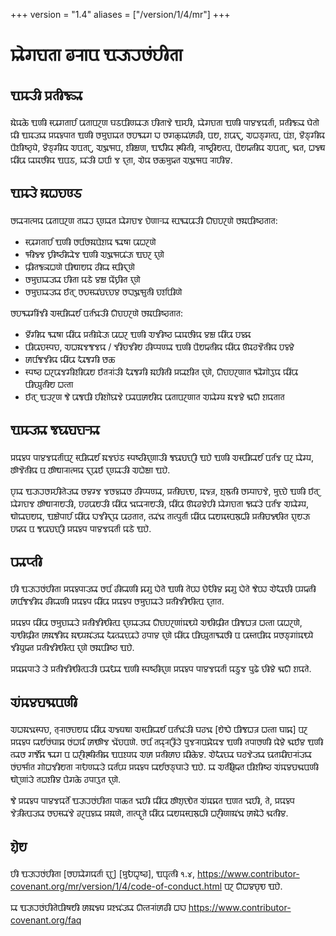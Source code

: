 +++
version = "1.4"
aliases = ["/version/1/4/mr"]
+++

# 𑘧𑘻𑘐𑘟𑘰𑘝𑘰 𑘙𑘨𑘰𑘪 𑘁𑘓𑘰𑘨𑘭𑘽𑘮𑘲𑘝𑘰

## 𑘁𑘦𑘓𑘲 𑘢𑘿𑘨𑘝𑘲𑘕𑘿𑘗𑘰

𑘦𑘻𑘎𑘯𑘹 𑘁𑘜𑘲 𑘭𑘿𑘪𑘰𑘐𑘝𑘰𑘨𑘿𑘮 𑘪𑘰𑘝𑘰𑘪𑘨𑘜 𑘑𑘚𑘪𑘲𑘜𑘿𑘧𑘰𑘓𑘰 𑘮𑘲𑘝𑘰𑘡𑘹 𑘁𑘦𑘿𑘮𑘲, 𑘧𑘻𑘐𑘟𑘰𑘝𑘰 𑘁𑘜𑘲 𑘢𑘰𑘩𑘡𑘎𑘨𑘿𑘝𑘰,
𑘢𑘿𑘨𑘝𑘲𑘕𑘿𑘗𑘰 𑘑𑘹𑘝𑘻 𑘎𑘲 𑘁𑘦𑘓𑘿𑘧𑘰 𑘢𑘿𑘨𑘎𑘩𑘿𑘢𑘰𑘝 𑘁𑘜𑘲 𑘭𑘦𑘳𑘟𑘰𑘧𑘰𑘝 𑘭𑘮𑘥𑘰𑘐 𑘮𑘰 𑘭𑘐𑘯𑘿𑘧𑘰𑘽𑘭𑘰𑘙𑘲, 𑘪𑘧,
𑘫𑘪𑘰𑘎𑘰𑘨, 𑘀𑘢𑘒𑘿𑘐𑘝𑘿𑘪, 𑘪𑘽𑘫, 𑘩𑘺𑘒𑘿𑘐𑘲𑘎 𑘪𑘺𑘫𑘲𑘬𑘿𑘘𑘿𑘧𑘹, 𑘩𑘺𑘒𑘿𑘐𑘲𑘎 𑘀𑘪𑘝𑘰𑘨, 𑘀𑘡𑘳𑘥𑘪, 𑘫𑘲𑘎𑘿𑘬𑘜, 𑘁𑘨𑘿𑘞𑘲𑘎
𑘭𑘿𑘞𑘲𑘝𑘲, 𑘨𑘰𑘬𑘿𑘘𑘿𑘨𑘲𑘧𑘝𑘿𑘪, 𑘪𑘺𑘧𑘎𑘿𑘝𑘲𑘎 𑘀𑘪𑘝𑘰𑘨, 𑘕𑘰𑘝, 𑘢𑘡𑘿𑘞 𑘎𑘲𑘽𑘪𑘰 𑘎𑘰𑘦𑘭𑘲𑘎 𑘁𑘪𑘚, 𑘧𑘰𑘽𑘓𑘲 𑘢𑘨𑘿𑘪𑘰 𑘡
𑘎𑘨𑘝𑘰, 𑘊𑘎 𑘔𑘯𑘦𑘳𑘎𑘿𑘝 𑘀𑘡𑘳𑘥𑘪 𑘨𑘰𑘮𑘲𑘩.

## 𑘁𑘦𑘓𑘹 𑘦𑘰𑘢𑘟𑘜𑘿𑘚
𑘭𑘎𑘰𑘨𑘰𑘝𑘿𑘦𑘎 𑘪𑘰𑘝𑘰𑘪𑘨𑘜 𑘝𑘧𑘰𑘨 𑘎𑘨𑘜𑘿𑘧𑘰𑘝 𑘧𑘻𑘐𑘟𑘰𑘡 𑘟𑘹𑘜𑘰𑘨𑘿‍𑘧𑘰 𑘭𑘿𑘪𑘥𑘰𑘪𑘰𑘓𑘲 𑘄𑘟𑘰𑘮𑘨𑘜𑘹 𑘭𑘦𑘰𑘪𑘲𑘬𑘿𑘘𑘝𑘰𑘝:

* 𑘭𑘿𑘪𑘰𑘐𑘝𑘰𑘨𑘿𑘮 𑘁𑘜𑘲 𑘭𑘨𑘿𑘪𑘭𑘦𑘰𑘪𑘹𑘫𑘎 𑘥𑘰𑘬𑘰 𑘪𑘰𑘢𑘨𑘜𑘹
* 𑘥𑘲𑘡𑘿𑘡 𑘟𑘿𑘨𑘲𑘬𑘿𑘘𑘲𑘎𑘻𑘡 𑘁𑘜𑘲 𑘀𑘡𑘳𑘥𑘪𑘰𑘽𑘓𑘰 𑘁𑘟𑘨 𑘎𑘨𑘜𑘹
* 𑘎𑘿𑘨𑘲𑘝𑘕𑘿𑘗𑘢𑘜𑘹 𑘪𑘲𑘠𑘰𑘧𑘎 𑘘𑘲𑘎𑘰 𑘭𑘿𑘪𑘲𑘎𑘰𑘨𑘜𑘹
* 𑘭𑘦𑘳𑘟𑘰𑘧𑘰𑘓𑘿𑘧𑘰 𑘮𑘲𑘝𑘰 𑘎𑘚𑘹 𑘩𑘎𑘿𑘬 𑘎𑘹𑘽𑘟𑘿𑘨𑘲𑘝 𑘎𑘨𑘜𑘹
* 𑘭𑘦𑘳𑘟𑘰𑘧𑘰𑘓𑘿𑘧𑘰 𑘃𑘝𑘨 𑘭𑘟𑘭𑘿𑘧𑘰𑘽𑘤𑘟𑘿𑘟𑘩 𑘭𑘮𑘰𑘡𑘳𑘥𑘳𑘝𑘲 𑘟𑘨𑘿𑘫𑘪𑘲𑘜𑘹

𑘭𑘮𑘥𑘰𑘐𑘲𑘽𑘡𑘲 𑘀𑘭𑘿𑘪𑘲𑘎𑘰𑘨𑘿𑘧 𑘪𑘨𑘿𑘝𑘡𑘰𑘓𑘲 𑘄𑘟𑘰𑘮𑘨𑘜𑘹 𑘭𑘦𑘰𑘪𑘲𑘬𑘿𑘘𑘝𑘰𑘝:

* 𑘩𑘺𑘽𑘐𑘲𑘎 𑘥𑘰𑘬𑘰 𑘎𑘲𑘽𑘪𑘰 𑘢𑘿𑘨𑘝𑘲𑘦𑘹𑘓𑘰 𑘪𑘰𑘢𑘨 𑘁𑘜𑘲 𑘀𑘡𑘲𑘬𑘿𑘘 𑘎𑘰𑘦𑘭𑘲𑘎 𑘩𑘎𑘿𑘬 𑘎𑘲𑘽𑘪𑘰 𑘮𑘩𑘿𑘩𑘰
* 𑘪𑘲𑘪𑘰𑘟𑘭𑘿𑘢𑘟, 𑘀𑘢𑘦𑘰𑘡𑘕𑘡𑘎 / 𑘡𑘲𑘽𑘟𑘡𑘲𑘧 𑘘𑘲𑘢𑘿𑘢𑘜𑘿𑘧𑘰 𑘁𑘜𑘲 𑘪𑘺𑘧𑘎𑘿𑘝𑘲𑘎 𑘎𑘲𑘽𑘪𑘰 𑘎𑘳𑘘𑘡𑘺𑘝𑘲𑘎 𑘮𑘩𑘿𑘩𑘹
* 𑘭𑘰𑘨𑘿𑘪𑘕𑘡𑘲𑘎 𑘎𑘲𑘽𑘪𑘰 𑘏𑘰𑘕𑘐𑘲 𑘔𑘯
* 𑘭𑘿𑘢𑘬𑘿𑘘 𑘢𑘨𑘪𑘰𑘡𑘐𑘲𑘫𑘲𑘪𑘰𑘧 𑘃𑘝𑘨𑘰𑘽𑘓𑘲 𑘏𑘰𑘕𑘐𑘲 𑘦𑘰𑘮𑘲𑘝𑘲 𑘢𑘿𑘨𑘎𑘰𑘫𑘲𑘝 𑘎𑘨𑘜𑘹, 𑘄𑘟𑘰𑘮𑘨𑘜𑘰𑘝 𑘥𑘼𑘐𑘻𑘩𑘲𑘎
  𑘎𑘲𑘽𑘪𑘰 𑘪𑘲𑘟𑘿𑘧𑘳𑘝𑘲𑘧 𑘢𑘝𑘿𑘝𑘰
* 𑘃𑘝𑘨 𑘁𑘓𑘨𑘜 𑘕𑘹 𑘪𑘰𑘕𑘪𑘲 𑘮𑘲𑘫𑘻𑘤𑘰𑘡𑘹 𑘪𑘿𑘧𑘰𑘪𑘭𑘰𑘧𑘲𑘎 𑘪𑘰𑘝𑘰𑘪𑘨𑘜𑘰𑘝 𑘀𑘧𑘻𑘐𑘿𑘧 𑘦𑘰𑘡𑘩𑘹 𑘕𑘰𑘄 𑘫𑘎𑘝𑘰𑘝

## 𑘁𑘦𑘓𑘿𑘧𑘰  𑘕𑘤𑘰𑘤𑘟𑘰𑘨𑘿‍𑘧𑘰

𑘢𑘿𑘨𑘎𑘩𑘿𑘢 𑘢𑘰𑘩𑘡𑘎𑘨𑘿𑘝𑘰𑘽𑘪𑘨 𑘭𑘿𑘪𑘲𑘎𑘰𑘨𑘿𑘧 𑘦𑘰𑘡𑘟𑘽𑘚 𑘭𑘿𑘢𑘬𑘿𑘘𑘲𑘎𑘨𑘜𑘰𑘓𑘲 𑘕𑘤𑘰𑘤𑘟𑘰𑘨𑘲 𑘁𑘮𑘹 𑘁𑘜𑘲 𑘀𑘭𑘿𑘪𑘲𑘎𑘰𑘨𑘿𑘧
𑘪𑘨𑘿𑘝𑘡 𑘪𑘨 𑘧𑘻𑘐𑘿𑘧, 𑘭𑘳𑘡𑘺𑘝𑘲𑘎 𑘪 𑘭𑘳𑘠𑘰𑘨𑘰𑘝𑘿𑘦𑘎 𑘎𑘰𑘨𑘪𑘰𑘃 𑘎𑘨𑘜𑘿𑘧𑘰𑘓𑘲 𑘀𑘢𑘹𑘎𑘿𑘬𑘰 𑘁𑘮𑘹.

𑘮𑘿𑘧𑘰 𑘁𑘓𑘰𑘨𑘭𑘦𑘿𑘮𑘲𑘝𑘹𑘓𑘿𑘧𑘰 𑘭𑘩𑘐𑘿𑘡 𑘡𑘭𑘩𑘿𑘧𑘰𑘭 𑘘𑘲𑘢𑘿𑘢𑘜𑘿𑘧𑘰, 𑘢𑘿𑘨𑘝𑘲𑘤𑘟𑘿𑘠, 𑘦𑘡𑘿𑘝𑘿𑘨, 𑘫𑘿𑘨𑘳𑘝𑘲 𑘭𑘦𑘿𑘢𑘰𑘟𑘡𑘹, 𑘦𑘳𑘟𑘿𑘟𑘹
𑘁𑘜𑘲 𑘃𑘝𑘨 𑘧𑘻𑘐𑘟𑘰𑘡 𑘭𑘳𑘠𑘰𑘨𑘰𑘧𑘓𑘲, 𑘮𑘘𑘪𑘰𑘧𑘓𑘲 𑘎𑘲𑘽𑘪𑘰 𑘡𑘰𑘎𑘰𑘨𑘰𑘧𑘓𑘲, 𑘎𑘲𑘽𑘪𑘰 𑘎𑘳𑘙𑘩𑘹𑘮𑘲
𑘧𑘻𑘐𑘟𑘰𑘝𑘰 𑘕𑘿𑘧𑘰𑘽𑘓𑘹 𑘪𑘨𑘿𑘝𑘡 𑘀𑘧𑘻𑘐𑘿𑘧, 𑘠𑘻𑘎𑘰𑘟𑘰𑘧𑘎, 𑘁𑘎𑘿𑘬𑘹𑘢𑘰𑘨𑘿𑘮 𑘎𑘲𑘽𑘪𑘰 𑘮𑘰𑘡𑘲𑘎𑘰𑘨𑘎 𑘪𑘰𑘘𑘝𑘰𑘝, 𑘝𑘿𑘧𑘰𑘽𑘡𑘰
𑘝𑘰𑘝𑘿𑘢𑘳𑘨𑘿𑘝𑘰 𑘎𑘲𑘽𑘪𑘰 𑘎𑘰𑘧𑘦𑘭𑘿𑘪𑘨𑘳𑘢𑘲 𑘢𑘿𑘨𑘝𑘲𑘤𑘡𑘿𑘠𑘲𑘝 𑘎𑘨𑘰𑘧𑘓𑘰 𑘮𑘎𑘿𑘎 𑘪 𑘕𑘪𑘰𑘤𑘟𑘰𑘨𑘲 𑘢𑘿𑘨𑘎𑘩𑘿𑘢 𑘢𑘰𑘩𑘡𑘎𑘨𑘿𑘝𑘰𑘽
𑘎𑘚𑘹 𑘁𑘮𑘹.

## 𑘪𑘿𑘧𑘰𑘢𑘿𑘝𑘲

𑘮𑘲 𑘁𑘓𑘰𑘨𑘭𑘽𑘮𑘲𑘝𑘰 𑘢𑘿𑘨𑘎𑘩𑘿𑘢𑘰𑘓𑘿𑘧𑘰 𑘭𑘨𑘿𑘪 𑘙𑘲𑘎𑘰𑘜𑘲 𑘩𑘰𑘐𑘳 𑘮𑘻𑘝𑘹 𑘁𑘜𑘲 𑘝𑘹𑘪𑘿𑘮𑘰 𑘟𑘹𑘏𑘲𑘩 𑘩𑘰𑘐𑘳 𑘮𑘻𑘝𑘹 𑘕𑘹𑘪𑘿𑘮𑘰
𑘊𑘏𑘰𑘟𑘲 𑘪𑘿𑘧𑘎𑘿𑘝𑘲 𑘭𑘰𑘨𑘿𑘪𑘕𑘡𑘲𑘎 𑘙𑘲𑘎𑘰𑘜𑘲 𑘢𑘿𑘨𑘎𑘩𑘿𑘢 𑘎𑘲𑘽𑘪𑘰 𑘢𑘿𑘨𑘎𑘩𑘿𑘢 𑘭𑘦𑘳𑘟𑘰𑘧𑘰𑘓𑘹 𑘢𑘿𑘨𑘝𑘲𑘡𑘲𑘠𑘲𑘝𑘿𑘪 𑘎𑘨𑘝𑘰𑘝.

𑘢𑘿𑘨𑘎𑘩𑘿𑘢 𑘎𑘲𑘽𑘪𑘰 𑘭𑘦𑘳𑘟𑘰𑘧𑘰𑘓𑘹 𑘢𑘿𑘨𑘝𑘲𑘡𑘲𑘠𑘲𑘝𑘿𑘪 𑘎𑘨𑘜𑘿𑘧𑘰𑘓𑘿𑘧𑘰 𑘄𑘟𑘰𑘮𑘨𑘜𑘰𑘽𑘦𑘠𑘿𑘧𑘹 𑘀𑘠𑘲𑘎𑘿𑘨𑘲𑘝 𑘪𑘲𑘕𑘢𑘝𑘿𑘨 𑘢𑘝𑘿𑘝𑘰
𑘪𑘰𑘢𑘨𑘜𑘹, 𑘀𑘠𑘲𑘎𑘿𑘨𑘲𑘝 𑘭𑘰𑘦𑘰𑘕𑘲𑘎 𑘦𑘰𑘠𑘿𑘧𑘦𑘰𑘽𑘓𑘿𑘧𑘰 𑘏𑘰𑘝𑘿𑘧𑘰𑘟𑘿𑘪𑘰𑘨𑘹 𑘘𑘢𑘰𑘩 𑘎𑘨𑘜𑘹 𑘎𑘲𑘽𑘪𑘰 𑘪𑘲𑘟𑘿𑘧𑘳𑘝𑘰𑘥𑘰𑘭𑘲 𑘪
𑘪𑘰𑘭𑘿𑘝𑘪𑘲𑘎 𑘢𑘿𑘨𑘭𑘒𑘿𑘐𑘰𑘽𑘦𑘠𑘿𑘧𑘹 𑘡𑘲𑘧𑘳𑘎𑘿𑘝 𑘢𑘿𑘨𑘝𑘲𑘡𑘲𑘠𑘲𑘝𑘿𑘪 𑘎𑘨𑘜𑘹 𑘭𑘦𑘰𑘪𑘲𑘬𑘿𑘘 𑘁𑘮𑘹.

𑘢𑘿𑘨𑘎𑘩𑘰𑘢𑘰𑘓𑘹 𑘓𑘹 𑘢𑘿𑘨𑘝𑘲𑘡𑘲𑘠𑘲𑘝𑘿𑘪𑘓𑘲 𑘪𑘿𑘧𑘰𑘏𑘿𑘧𑘰 𑘁𑘜𑘲 𑘭𑘿𑘢𑘬𑘿𑘘𑘲𑘎𑘨𑘜 𑘢𑘿𑘨𑘎𑘩𑘿𑘢 𑘢𑘰𑘩𑘡𑘎𑘨𑘿𑘝𑘰𑘽 𑘎𑘚𑘳𑘡
𑘢𑘳𑘛𑘹 𑘟𑘲𑘩𑘹 𑘕𑘰𑘄 𑘫𑘎𑘝𑘹.

## 𑘀𑘽𑘦𑘩𑘤𑘕𑘰𑘪𑘜𑘲

𑘀𑘢𑘦𑘰𑘡𑘰𑘭𑘿𑘢𑘟, 𑘝𑘿𑘨𑘰𑘭𑘟𑘰𑘧𑘎 𑘎𑘲𑘽𑘪𑘰 𑘀𑘡𑘿𑘧𑘞𑘰 𑘀𑘭𑘿𑘪𑘲𑘎𑘰𑘨𑘿𑘧 𑘪𑘨𑘿𑘝𑘡𑘰𑘽𑘓𑘲 𑘑𑘘𑘡𑘰 [𑘧𑘹𑘞𑘹 𑘪𑘲𑘕𑘢𑘝𑘿𑘨 𑘢𑘝𑘿𑘝𑘰
𑘑𑘰𑘩𑘰] 𑘪𑘨 𑘢𑘿𑘨𑘎𑘩𑘿𑘢 𑘎𑘰𑘨𑘿𑘧𑘭𑘽𑘑𑘰𑘩𑘰 𑘭𑘽𑘢𑘨𑘿𑘎 𑘭𑘰𑘠𑘳𑘡 𑘡𑘻𑘽𑘟𑘪𑘜𑘹. 𑘭𑘨𑘿𑘪 𑘝𑘎𑘿𑘨𑘰𑘨𑘲𑘽𑘓𑘹 𑘢𑘳𑘡𑘨𑘰𑘪𑘩𑘻𑘎𑘡 𑘁𑘜𑘲
𑘝𑘢𑘰𑘭𑘜𑘲 𑘎𑘹𑘩𑘹 𑘕𑘰𑘃𑘩 𑘁𑘜𑘲 𑘝𑘿𑘧𑘰𑘭 𑘐𑘨𑘿𑘕𑘹𑘩𑘰 𑘥𑘰𑘐 𑘪 𑘢𑘨𑘲𑘭𑘿𑘞𑘲𑘝𑘲𑘩𑘰 𑘁𑘪𑘫𑘿𑘧𑘎 𑘀𑘭𑘰 𑘢𑘿𑘨𑘝𑘲𑘭𑘰𑘟
𑘦𑘲𑘯𑘹𑘩. 𑘊𑘏𑘰𑘟𑘿𑘧𑘰 𑘑𑘘𑘡𑘹𑘓𑘿𑘧𑘰 𑘤𑘰𑘝𑘦𑘲𑘟𑘰𑘨𑘰𑘽𑘓𑘿𑘧𑘰 𑘭𑘽𑘟𑘨𑘿𑘥𑘰𑘝 𑘐𑘻𑘢𑘡𑘲𑘧𑘝𑘰 𑘨𑘰𑘏𑘜𑘿𑘧𑘰𑘓𑘹 𑘎𑘨𑘿𑘝𑘪𑘿𑘧 𑘢𑘿𑘨𑘎𑘩𑘿𑘢
𑘎𑘰𑘨𑘿𑘧𑘭𑘒𑘿𑘑𑘰𑘓𑘹 𑘁𑘮𑘹. 𑘧𑘰 𑘀𑘝𑘲𑘨𑘲𑘎𑘿𑘝 𑘪𑘲𑘫𑘲𑘬𑘿𑘘 𑘀𑘽𑘦𑘩𑘤𑘕𑘰𑘪𑘜𑘲 𑘠𑘻𑘨𑘜𑘰𑘽𑘓𑘹 𑘝𑘢𑘫𑘲𑘩 𑘪𑘹𑘐𑘯𑘹 𑘘𑘢𑘰𑘩𑘲𑘝 𑘎𑘨𑘜𑘹.

𑘕𑘹 𑘢𑘿𑘨𑘎𑘩𑘿𑘢 𑘢𑘰𑘩𑘡𑘎𑘨𑘿𑘝𑘹 𑘁𑘓𑘰𑘨𑘭𑘽𑘮𑘲𑘝𑘰 𑘢𑘰𑘯𑘝 𑘡𑘰𑘮𑘲 𑘎𑘲𑘽𑘪𑘰 𑘭𑘳𑘫𑘿𑘨𑘟𑘿𑘠𑘹𑘝 𑘀𑘽𑘦𑘩𑘰𑘝 𑘁𑘜𑘝 𑘡𑘰𑘮𑘲, 𑘝𑘹,
𑘢𑘿𑘨𑘎𑘩𑘿𑘢 𑘡𑘹𑘝𑘿𑘨𑘲𑘝𑘿𑘪𑘓𑘿𑘧𑘰 𑘭𑘟𑘭𑘿𑘧𑘰𑘽𑘡𑘹 𑘙𑘨𑘪𑘩𑘿𑘧𑘰 𑘢𑘿𑘨𑘦𑘰𑘜𑘹, 𑘝𑘰𑘝𑘿𑘢𑘳𑘨𑘝𑘹 𑘎𑘲𑘽𑘪𑘰 𑘎𑘰𑘧𑘦𑘭𑘿𑘪𑘨𑘳𑘢𑘲 𑘢𑘨𑘲𑘜𑘰𑘦𑘰𑘽𑘡𑘰
𑘭𑘰𑘦𑘻𑘨𑘹 𑘕𑘰𑘝𑘲𑘩.

## 𑘫𑘿𑘨𑘹𑘧

𑘮𑘲 𑘁𑘓𑘰𑘨𑘭𑘽𑘮𑘲𑘝𑘰 [𑘭𑘮𑘧𑘻𑘐𑘎𑘨𑘿𑘝𑘰 𑘎𑘨𑘰𑘨] [𑘦𑘳𑘏𑘢𑘵𑘬𑘿𑘙], 𑘁𑘪𑘵𑘝𑘿𑘝𑘲 𑙑.𑙔,
https://www.contributor-covenant.org/mr/version/1/4/code-of-conduct.html
𑘪𑘨 𑘄𑘢𑘩𑘤𑘿𑘠 𑘁𑘮𑘹.

[𑘦𑘳𑘏𑘿𑘧𑘢𑘿𑘇𑘬𑘿𑘙]: https://www.contributor-covenant.org

𑘧𑘰 𑘁𑘓𑘰𑘨𑘭𑘽𑘮𑘲𑘝𑘹𑘪𑘲𑘬𑘧𑘲 𑘭𑘰𑘦𑘰𑘡𑘿𑘧 𑘢𑘿𑘨𑘫𑘿𑘡𑘰𑘽𑘓𑘿𑘧𑘰 𑘄𑘝𑘿𑘝𑘨𑘰𑘽𑘭𑘰𑘙𑘲 𑘢𑘮𑘰
https://www.contributor-covenant.org/faq
